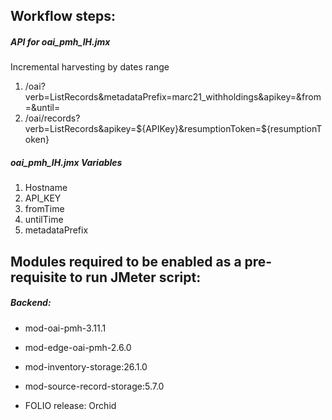## Workflow steps:

##### API for oai_pmh_IH.jmx
Incremental harvesting by dates range

1. /oai?verb=ListRecords&metadataPrefix=marc21_withholdings&apikey=<apiKey>&from=<start-date>&until=<end-date>
2. /oai/records?verb=ListRecords&apikey=${APIKey}&resumptionToken=${resumptionToken}


##### oai_pmh_IH.jmx Variables
1. Hostname
2. API_KEY
3. fromTime
4. untilTime
5. metadataPrefix


## Modules required to be enabled as a pre-requisite to run JMeter script:
##### Backend:
- mod-oai-pmh-3.11.1
- mod-edge-oai-pmh-2.6.0
- mod-inventory-storage:26.1.0
- mod-source-record-storage:5.7.0

- FOLIO release: Orchid
